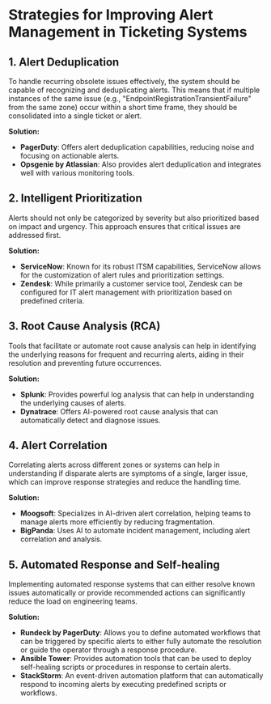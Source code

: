 # Strategies for Improving Alert Management in Ticketing Systems

## 1. Alert Deduplication
To handle recurring obsolete issues effectively, the system should be capable of recognizing and deduplicating alerts. This means that if multiple instances of the same issue (e.g., "EndpointRegistrationTransientFailure" from the same zone) occur within a short time frame, they should be consolidated into a single ticket or alert.

**Solution:**
- **PagerDuty**: Offers alert deduplication capabilities, reducing noise and focusing on actionable alerts.
- **Opsgenie by Atlassian**: Also provides alert deduplication and integrates well with various monitoring tools.

## 2. Intelligent Prioritization
Alerts should not only be categorized by severity but also prioritized based on impact and urgency. This approach ensures that critical issues are addressed first.

**Solution:**
- **ServiceNow**: Known for its robust ITSM capabilities, ServiceNow allows for the customization of alert rules and prioritization settings.
- **Zendesk**: While primarily a customer service tool, Zendesk can be configured for IT alert management with prioritization based on predefined criteria.

## 3. Root Cause Analysis (RCA)
Tools that facilitate or automate root cause analysis can help in identifying the underlying reasons for frequent and recurring alerts, aiding in their resolution and preventing future occurrences.

**Solution:**
- **Splunk**: Provides powerful log analysis that can help in understanding the underlying causes of alerts.
- **Dynatrace**: Offers AI-powered root cause analysis that can automatically detect and diagnose issues.

## 4. Alert Correlation
Correlating alerts across different zones or systems can help in understanding if disparate alerts are symptoms of a single, larger issue, which can improve response strategies and reduce the handling time.

**Solution:**
- **Moogsoft**: Specializes in AI-driven alert correlation, helping teams to manage alerts more efficiently by reducing fragmentation.
- **BigPanda**: Uses AI to automate incident management, including alert correlation and analysis.

## 5. Automated Response and Self-healing
Implementing automated response systems that can either resolve known issues automatically or provide recommended actions can significantly reduce the load on engineering teams.

**Solution:**
- **Rundeck by PagerDuty**: Allows you to define automated workflows that can be triggered by specific alerts to either fully automate the resolution or guide the operator through a response procedure.
- **Ansible Tower**: Provides automation tools that can be used to deploy self-healing scripts or procedures in response to certain alerts.
- **StackStorm**: An event-driven automation platform that can automatically respond to incoming alerts by executing predefined scripts or workflows.
